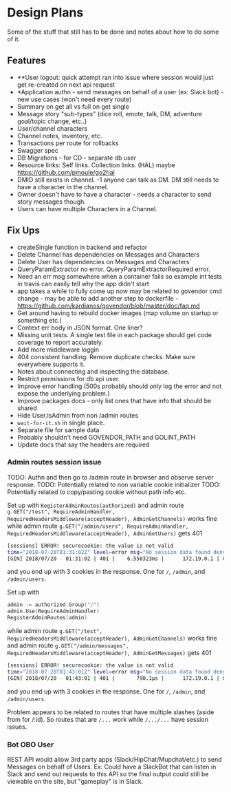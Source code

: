 # Design Plans

Some of the stuff that still has to be done and notes about how to do some of it.

## Features

- **User logout: quick attempt ran into issue where session would just get re-created on next api request
- *Application authn - send messages on behalf of a user (ex: Slack bot) - new use cases (won't need every route)
- Summary on get all vs full on get single
- Message story "sub-types" (dice roll, emote, talk, DM, adventure goal/topic change, etc..)
- User/channel characters
- Channel notes, inventory, etc.
- Transactions per route for rollbacks
- Swagger spec
- DB Migrations - for CD - separate db user
- Resource links: Self links. Collection links. (HAL) maybe https://github.com/pmoule/go2hal
- DMID still exists in channel. -1 anyone can talk as DM. DM still needs to have a character in the channel.
- Owner doesn't have to have a character - needs a character to send story messages though.
- Users can have multiple Characters in a Channel.

## Fix Ups

- createSingle function in backend and refactor
- Delete Channel has dependencies on Messages and Characters
- Delete User has dependencies on Messages and Characters`
- QueryParamExtractor no error. QueryParamExtractorRequired error.
- Need an err msg somewhere when a container fails so example int tests in travis can easily tell why the app didn't start
- app takes a while to fully come up now may be related to govendor cmd change - may be able to add another step to dockerfile - https://github.com/kardianos/govendor/blob/master/doc/faq.md
- Get around having to rebuild docker images (map volume on startup or something etc.)
- Context err body in JSON format. One liner?
- Missing unit tests. A single test file in each package should get code coverage to report accurately.
- Add more middleware loggin
- 404 consistent handling. Remove duplicate checks. Make sure everywhere supports it.
- Notes about connecting and inspecting the database.
- Restrict permissions for db api user.
- Improve error handling (500s probably should only log the error and not expose the underlying problem.)
- Improve packages docs - only list ones that have info that should be shared
- Hide User.IsAdmin from non /admin routes
- `wait-for-it.sh` in single place.
- Separate file for sample data
- Probably shouldn't need GOVENDOR_PATH and GOLINT_PATH
- Update docs that say the headers are required

### Admin routes session issue

TODO: Authn and then go to /admin route in browser and observe server response.
TODO: Potentially related to non variable cookie initializer
TODO: Potentially related to copy/pasting cookie without path info etc.

Set up with `RegisterAdminRoutes(authorized)`
and admin route `g.GET("/test", RequireAdminHandler, RequiredHeadersMiddleware(acceptHeader), AdminGetChannels)` works fine
while admin route `g.GET("/admin/users", RequireAdminHandler, RequiredHeadersMiddleware(acceptHeader), AdminGetUsers)` gets 401

```bash
[sessions] ERROR! securecookie: the value is not valid
time="2018-07-20T01:31:02Z" level=error msg="No session data found denying access."
[GIN] 2018/07/20 - 01:31:02 | 401 |    6.550323ms |      172.19.0.1 | GET      /admin/users
```

and you end up with 3 cookies in the response. One for `/`, `/admin`, and `/admin/users`.

Set up with

```go
admin := authorized.Group("/")
admin.Use(RequireAdminHandler)
RegisterAdminRoutes(admin)
```

while admin route `g.GET("/test", RequiredHeadersMiddleware(acceptHeader), AdminGetChannels)` works fine
and admin route `g.GET("/admin/messages", RequiredHeadersMiddleware(acceptHeader), AdminGetMessages)` gets 401

```bash
[sessions] ERROR! securecookie: the value is not valid
time="2018-07-20T01:43:01Z" level=error msg="No session data found denying access."
[GIN] 2018/07/20 - 01:43:01 | 401 |       790.1µs |      172.19.0.1 | GET      /admin/users
```

and you end up with 3 cookies in the response. One for `/`, `/admin`, and `/admin/users`.

Problem appears to be related to routes that have multiple slashes (aside from for /:id). So routes that are
`/...` work while `/.../...` have session issues.

### Bot OBO User

REST API would allow 3rd party apps (Slack/HipChat/Mupchat/etc.) to send Messages on behalf of Users.
Ex: Could have a SlackBot that can listen in Slack and send out requests to this API so
the final output could still be viewable on the site, but "gameplay" is in Slack.